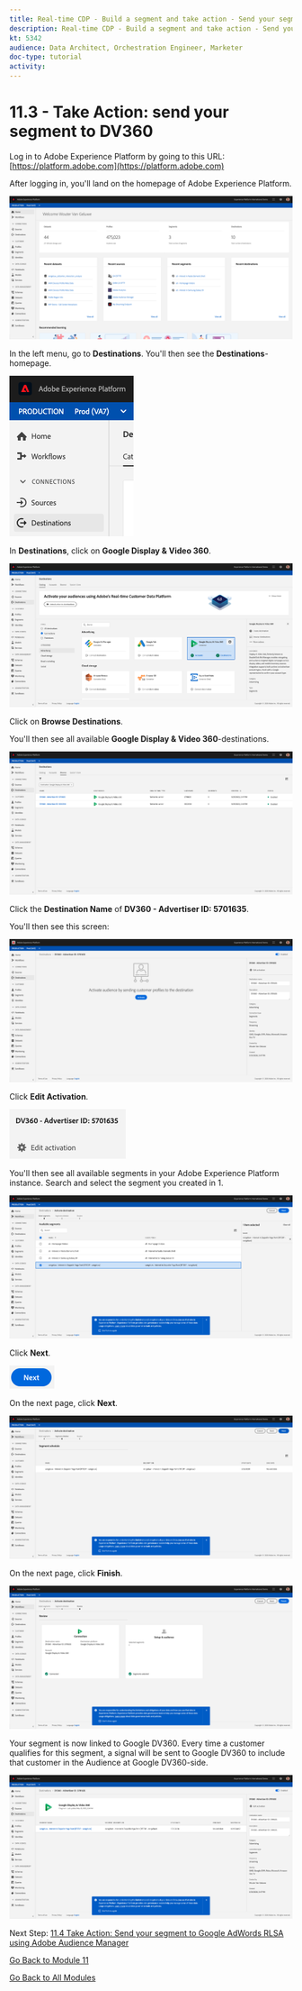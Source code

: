 ```yaml
---
title: Real-time CDP - Build a segment and take action - Send your segment to DV360
description: Real-time CDP - Build a segment and take action - Send your segment to DV360
kt: 5342
audience: Data Architect, Orchestration Engineer, Marketer
doc-type: tutorial
activity: 
---
```


# 11.3 - Take Action: send your segment to DV360

Log in to Adobe Experience Platform by going to this URL: [https://platform.adobe.com](https://platform.adobe.com)

After logging in, you'll land on the homepage of Adobe Experience Platform.

![Data Ingestion](./images/home.png)

In the left menu, go to **Destinations**.
You'll then see the **Destinations**-homepage.

![RTCDP](./images/rtcdpmenudest.png)

In **Destinations**, click on **Google Display & Video 360**.

![RTCDP](./images/rtcdpgoogleseg.png)

Click on **Browse Destinations**.

You'll then see all available **Google Display & Video 360**-destinations.

![RTCDP](./images/rtcdpgoogledest.png)

Click the **Destination Name** of **DV360 - Advertiser ID: 5701635**.

You'll then see this screen:

![RTCDP](./images/rtcdpgoogledest1.png)

Click **Edit Activation**.

![RTCDP](./images/rtcdpactivate.png)

You'll then see all available segments in your Adobe Experience Platform instance. Search and select the segment you created in 1.

![RTCDP](./images/rtcdpactivateseg.png)

Click **Next**.

![RTCDP](./images/rtcdpnext.png)

On the next page, click **Next**.

![RTCDP](./images/rtcdpnext1.png)

On the next page, click **Finish**.

![RTCDP](./images/rtcdpnext2.png)

Your segment is now linked to Google DV360. Every time a customer qualifies for this segment, a signal will be sent to Google DV360 to include that customer in the Audience at Google DV360-side.

![RTCDP](./images/rtcdpnext3.png)

Next Step: [11.4 Take Action: Send your segment to Google AdWords RLSA using Adobe Audience Manager](./ex4.md)

[Go Back to Module 11](./real-time-cdp-build-a-segment-take-action.md)

[Go Back to All Modules](../../README.md)

